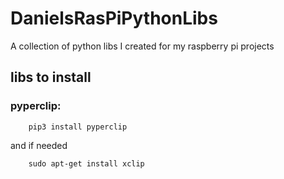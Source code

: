 # DanielsRasPiPythonLibs
A collection of python libs I created for my raspberry pi projects

## libs to install

### pyperclip: 
		pip3 install pyperclip

and if needed

		sudo apt-get install xclip